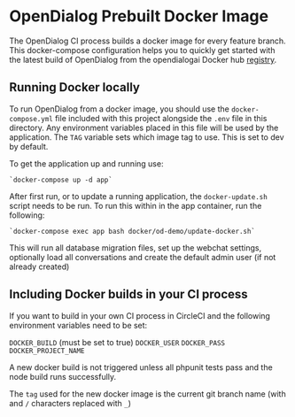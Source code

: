 # OpenDialog Prebuilt Docker Image

The OpenDialog CI process builds a docker image for every feature branch. This docker-compose configuration helps you to quickly get started with the latest build of OpenDialog from the opendialogai Docker hub [registry](https://hub.docker.com/repository/docker/opendialogai/opendialog).

## Running Docker locally

To run OpenDialog from a docker image, you should use the `docker-compose.yml` file included with this project alongside the `.env` file in this directory. Any environment variables placed in this file will be used by the application. The `TAG` variable sets which image tag to use. This is set to dev by default.

To get the application up and running use: 

    `docker-compose up -d app`

After first run, or to update a running application, the `docker-update.sh` script needs to be run. To run this within in the app container, run the following:

    `docker-compose exec app bash docker/od-demo/update-docker.sh`
    
This will run all database migration files, set up the webchat settings, optionally load all conversations and create the default admin user (if not already created)


## Including Docker builds in your CI process

If you want to build in your own CI process in  CircleCI and the following environment variables need to be set:

`DOCKER_BUILD` (must be set to true)
`DOCKER_USER`
`DOCKER_PASS`
`DOCKER_PROJECT_NAME`

A new docker build is not triggered unless all phpunit tests pass and the node build runs successfully.

The `tag` used for the new docker image is the current git branch name (with and `/` characters replaced with `_`)

    
